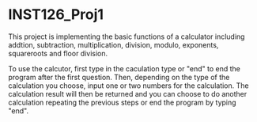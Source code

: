# INST126_Proj1
This project is implementing the basic functions of a calculator including addtion, subtraction, multiplication, division, modulo, exponents, squareroots and floor division. 

To use the calcutor, first type in the caculation type or "end" to end the program after the first question. Then, depending on the type of the calculation you choose, input one or two numbers for the calculation. The calculation result will then be returned and you can choose to do another calculation repeating the previous steps or end the program by typing "end".
